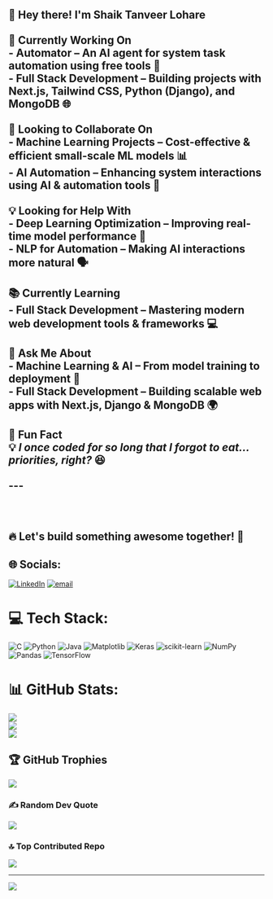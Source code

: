 ## 👋 Hey there! I'm Shaik Tanveer Lohare <br><br> 🚀 Currently Working On  <br>- **Automator** – An AI agent for system task automation using free tools 🤖  <br>- **Full Stack Development** – Building projects with Next.js, Tailwind CSS, Python (Django), and MongoDB 🌐  <br><br> 🤝 Looking to Collaborate On  <br>- **Machine Learning Projects** – Cost-effective & efficient small-scale ML models 📊  <br>- **AI Automation** – Enhancing system interactions using AI & automation tools 🤯  <br><br> 💡 Looking for Help With  <br>- **Deep Learning Optimization** – Improving real-time model performance 🚀  <br>- **NLP for Automation** – Making AI interactions more natural 🗣️  <br><br> 📚 Currently Learning  <br>- **Full Stack Development** – Mastering modern web development tools & frameworks 💻  <br><br> 💬 Ask Me About  <br>- **Machine Learning & AI** – From model training to deployment 🤖  <br>- **Full Stack Development** – Building scalable web apps with Next.js, Django & MongoDB 🌍  <br><br> 🎉 Fun Fact  <br>💡 *I once coded for so long that I forgot to eat… priorities, right?* 😆  <br><br>---<br><br> <br><br>🔥 Let's build something awesome together! 🚀  <br>


## 🌐 Socials:
[![LinkedIn](https://img.shields.io/badge/LinkedIn-%230077B5.svg?logo=linkedin&logoColor=white)](https://linkedin.com/in/shaik-tanveer-lohare) [![email](https://img.shields.io/badge/Email-D14836?logo=gmail&logoColor=white)](mailto:shaiktanveer07404@gmail.com) 

# 💻 Tech Stack:
![C](https://img.shields.io/badge/c-%2300599C.svg?style=for-the-badge&logo=c&logoColor=white) ![Python](https://img.shields.io/badge/python-3670A0?style=for-the-badge&logo=python&logoColor=ffdd54) ![Java](https://img.shields.io/badge/java-%23ED8B00.svg?style=for-the-badge&logo=openjdk&logoColor=white) ![Matplotlib](https://img.shields.io/badge/Matplotlib-%23ffffff.svg?style=for-the-badge&logo=Matplotlib&logoColor=black) ![Keras](https://img.shields.io/badge/Keras-%23D00000.svg?style=for-the-badge&logo=Keras&logoColor=white) ![scikit-learn](https://img.shields.io/badge/scikit--learn-%23F7931E.svg?style=for-the-badge&logo=scikit-learn&logoColor=white) ![NumPy](https://img.shields.io/badge/numpy-%23013243.svg?style=for-the-badge&logo=numpy&logoColor=white) ![Pandas](https://img.shields.io/badge/pandas-%23150458.svg?style=for-the-badge&logo=pandas&logoColor=white) ![TensorFlow](https://img.shields.io/badge/TensorFlow-%23FF6F00.svg?style=for-the-badge&logo=TensorFlow&logoColor=white)
# 📊 GitHub Stats:
![](https://github-readme-stats.vercel.app/api?username=Tanveer744&theme=dark&hide_border=false&include_all_commits=true&count_private=true)<br/>
![](https://nirzak-streak-stats.vercel.app/?user=Tanveer744&theme=dark&hide_border=false)<br/>
![](https://github-readme-stats.vercel.app/api/top-langs/?username=Tanveer744&theme=dark&hide_border=false&include_all_commits=true&count_private=true&layout=compact)

## 🏆 GitHub Trophies
![](https://github-profile-trophy.vercel.app/?username=Tanveer744&theme=radical&no-frame=false&no-bg=false&margin-w=4)

### ✍️ Random Dev Quote
![](https://quotes-github-readme.vercel.app/api?type=horizontal&theme=radical)

### 🔝 Top Contributed Repo
![](https://github-contributor-stats.vercel.app/api?username=Tanveer744&limit=5&theme=dark&combine_all_yearly_contributions=true)

---
[![](https://visitcount.itsvg.in/api?id=Tanveer744&icon=0&color=0)](https://visitcount.itsvg.in)

<!-- Proudly created with GPRM ( https://gprm.itsvg.in ) -->
